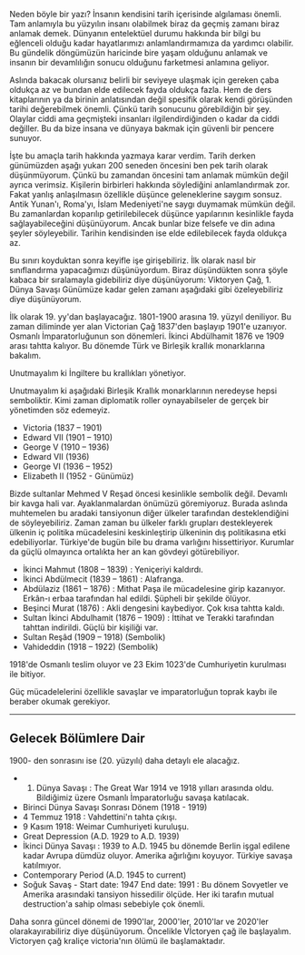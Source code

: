 Neden böyle bir yazı?
İnsanın kendisini tarih içerisinde algılaması önemli.
Tam anlamıyla bu yüzyılın insanı olabilmek biraz da geçmiş zamanı biraz anlamak demek.
Dünyanın entelektüel durumu hakkında bir bilgi bu eğlenceli olduğu kadar hayatlarımızı anlamlandırmamıza da yardımcı olabilir.
Bu gündelik döngümüzün haricinde bire yaşam olduğunu anlamak ve insanın bir devamlılığın sonucu olduğunu farketmesi anlamına geliyor.

Aslında bakacak olursanız belirli bir seviyeye ulaşmak için gereken çaba oldukça az ve bundan elde edilecek fayda oldukça fazla.
Hem de ders kitaplarının ya da birinin anlatısından değil spesifik olarak kendi görüşünden tarihi değerebilmek önemli.
Çünkü tarih sonucunu görebildiğin bir şey. Olaylar ciddi ama geçmişteki insanları ilgilendirdiğinden o kadar da ciddi değiller.
Bu da bize insana ve dünyaya bakmak için güvenli bir pencere sunuyor.

İşte bu amaçla tarih hakkında yazmaya karar verdim.
Tarih derken günümüzden aşağı yukarı 200 seneden öncesini ben pek tarih olarak düşünmüyorum.
Çünkü bu zamandan öncesini tam anlamak mümkün değil ayrıca verimsiz. Kişilerin birbirleri hakkında söylediğini anlamlandırmak zor.
Fakat yanlış anlaşılmasın özellikle düşünce geleneklerine saygım sonsuz. Antik Yunan'ı, Roma'yı, İslam Medeniyeti'ne saygı duymamak mümkün değil.
Bu zamanlardan koparılıp getirilebilecek düşünce yapılarının kesinlikle fayda sağlayabileceğini düşünüyorum. Ancak bunlar bize felsefe ve din adına şeyler söyleyebilir.
Tarihin kendisinden ise elde edilebilecek fayda oldukça az.

Bu sınırı koyduktan sonra keyifle işe girişebiliriz. İlk olarak nasıl bir sınıflandırma yapacağımızı düşünüyordum.
Biraz düşündükten sonra şöyle kabaca bir sıralamayla gidebiliriz diye düşünüyorum: Viktoryen Çağ, 1. Dünya Savaşı
Günümüze kadar gelen zamanı aşağıdaki gibi özeleyebiliriz diye düşünüyorum.

İlk olarak 19. yy'dan başlayacağız. 1801-1900 arasına 19. yüzyıl deniliyor. Bu zaman diliminde yer alan Victorian Çağ 1837'den başlayıp 1901'e uzanıyor. 
Osmanlı İmparatorluğunun son dönemleri. İkinci Abdülhamit 1876 ve 1909 arası tahtta kalıyor. Bu dönemde Türk ve Birleşik krallık monarklarına bakalım.

Unutmayalım ki İngiltere bu krallıkları yönetiyor. 

Unutmayalım ki aşağıdaki Birleşik Krallık monarklarının neredeyse hepsi semboliktir. Kimi zaman diplomatik roller oynayabilseler de gerçek bir yönetimden söz edemeyiz.

* Victoria (1837 – 1901)
* Edward VII (1901 – 1910)
* George V (1910 – 1936)
* Edward VII (1936)
* George VI (1936 – 1952)
* Elizabeth II (1952 - Günümüz)

Bizde sultanlar Mehmed V Reşad öncesi kesinlikle sembolik değil. Devamlı bir kavga hali var. Ayaklanmalardan önümüzü göremiyoruz.
Burada aslında muhtemelen bu aradaki tansiyonun diğer ülkeler tarafından desteklendiğini de söyleyebiliriz.
Zaman zaman bu ülkeler farklı grupları destekleyerek ülkenin iç politika mücadelesini keskinleştirip ülkeninin dış politikasına etki edebiliyorlar.
Türkiye'de bugün bile bu drama varlığını hissettiriyor. Kurumlar da güçlü olmayınca ortalıkta her an kan gövdeyi götürebiliyor.

* İkinci Mahmut (1808 – 1839) : Yeniçeriyi kaldırdı. 
* İkinci Abdülmecit (1839 – 1861) : Alafranga.
* Abdülaziz (1861 – 1876) : Mithat Paşa ile mücadelesine girip kazanıyor. Erkân-ı erbaa tarafından hal edildi. Şüpheli bir şekilde ölüyor. 
* Beşinci Murat (1876) : Akli dengesini kaybediyor. Çok kısa tahtta kaldı.
* Sultan İkinci Abdulhamit (1876 – 1909) : İttihat ve Terakki tarafından tahttan indirildi. Güçlü bir kişiliği var.
* Sultan Reşâd (1909 – 1918) (Sembolik)
* Vahideddin (1918 – 1922) (Sembolik)

1918'de Osmanlı teslim oluyor ve 23 Ekim 1023'de Cumhuriyetin kurulması ile bitiyor.

Güç mücadelelerini özellikle savaşlar ve imparatorluğun toprak kaybı ile beraber okumak gerekiyor.

--------------
## Gelecek Bölümlere Dair

1900- den sonrasını ise (20. yüzyılı) daha detaylı ele alacağız. 

* 1. Dünya Savaşı : The Great War 1914 ve 1918 yılları arasında oldu. Bildiğimiz üzere Osmanlı İmparatorluğu savaşa katılacak. 
* Birinci Dünya Savaşı Sonrası Dönem (1918 - 1919)
* 4 Temmuz 1918 : Vahdettini'n tahta çıkışı.
* 9 Kasım 1918: Weimar Cumhuriyeti kuruluşu.
* Great Depression (A.D. 1929 to A.D. 1939)
* İkinci Dünya Savaşı : 1939 to A.D. 1945 bu dönemde Berlin işgal edilene kadar Avrupa dümdüz oluyor. Amerika ağırlığını koyuyor. Türkiye savaşa katılmıyor.
* Contemporary Period (A.D. 1945 to current) 
* Soğuk Savaş  - Start date: 1947 End date: 1991 : Bu dönem Sovyetler ve Amerika arasındaki tansiyon hissedilir ölçüde. Her iki tarafın mutual destruction'a sahip olması sebebiyle çok önemli.

Daha sonra güncel dönemi de 1990'lar, 2000'ler, 2010'lar ve 2020'ler olarakayırabiliriz diye düşünüyorum.
Öncelikle Vİctoryen çağ ile başlayalım. Victoryen çağ kraliçe victoria'nın ölümü ile başlamaktadır. 
